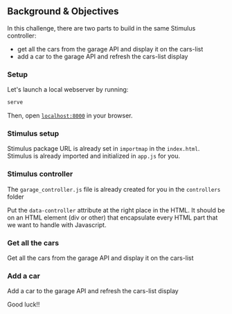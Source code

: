 ## Background & Objectives

In this challenge, there are two parts to build in the same Stimulus controller:

- get all the cars from the garage API and display it on the cars-list
- add a car to the garage API and refresh the cars-list display

### Setup

Let's launch a local webserver by running:

```bash
serve
```

Then, open [`localhost:8000`](http://localhost:8000) in your browser.

### Stimulus setup

Stimulus package URL is already set in `importmap` in the `index.html`.
Stimulus is already imported and initialized in `app.js` for you.


### Stimulus controller

The `garage_controller.js` file is already created for you in the `controllers` folder

Put the `data-controller` attribute at the right place in the HTML. It should be on an HTML element (div or other) that encapsulate every HTML part that we want to handle with Javascript.

### Get all the cars

Get all the cars from the garage API and display it on the cars-list

### Add a car

Add a car to the garage API and refresh the cars-list display

Good luck!!